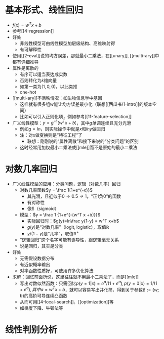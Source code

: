 # 基本形式、线性回归
- $f(x) = w^T x +b$
- 参考[[4-regression]]
- 好处
  - 非线性模型可由线性模型加层级结构、高维映射得
  - 有可解释性
- 使用[[2-eval]]说的均方误差，那就最小二乘法，在[[unary]], [[multi-ary]]中都有详细推导
- 属性是离散的
  - 有序可以适当表达成实数
  - 否则转化为$k$维向量
  - 如第一类为$(1,0,0)$，以此类推
  - one-hot
- [[multi-ary]]不满秩情况：如生物信息学中基因
  - 这样就有很多组$w$能让均方误差最小化（联想[[西瓜书/1-intro]]的版本空间）
  - 比如可以引入正则化项，例如参考[[11-feature-selection]]
- 广义线性模型：$y = g^{-1}(w^T x +b)$，其中$g$单调连续且充分光滑
  - 例如$g=ln$，则实际操作中就是$x$和$lny$做回归
  - 注：对$x$做变换则是“特征工程”了
    - 联想：刚刚说的“属性离散”和接下来说的“分类问题”的区别
  - 这时经常用加权最小二乘法或[[mle]]而不是原始的最小二乘法
# 对数几率回归
- 广义线性模型的应用：分类问题，逻辑（对数几率）回归
  - 对数几率函数$y = \frac 1{1+e^{-x}}$
    - 其光滑，且近似于$0\to 0.5\to 1$，“正1负0”的函数
    - 有对称性
    - 像S（sigmoid）
  - 模型：$y = \frac 1 {1+e^{-(w^T x +b)}}$
    - 实际回归时：$g(y)=ln\frac y{1-y} = w^T x+b$
    - $g(y)$是“对数几率”（logit, logistic），取值$\mathbb R$
    - $y/(1-y)$是“几率”，取值$\mathbb R^+$
  - “逻辑回归”这个名字可能有误导性，跟逻辑毫无关系
  - 说是回归，其实是分类
- 好处
  - 无需假设数据分布
  - 有近似概率输出
  - 对率函数性质好，可使用许多优化算法
- 求解：回忆前面所说，这里往往就不用最小二乘法了，而是[[mle]]
  - 写出对数似然函数：只需回忆$p(y=1|x)=e^a/(1+e^a), p(y=0|x)=1/(1+e^a),其中a=w^T x+b$，就可以容易写出并化简，得到关于参数$\beta:=(w;b)$的高阶可导连续凸函数
  - 从而可用[[4-local-search]]，[[optimization]]等
  - 如梯度下降、牛顿法等
# 线性判别分析